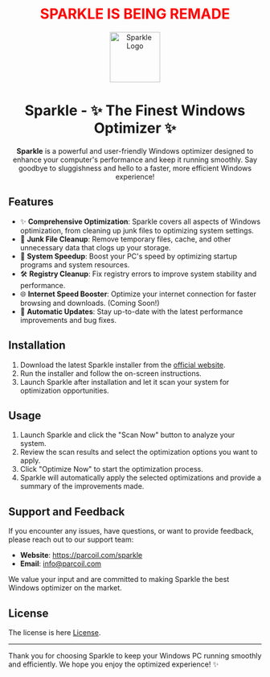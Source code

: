 <!DOCTYPE html>
<html>

<body>
<div align="center">
<h1 style="color: red;">SPARKLE IS BEING REMADE </h1>
 <img src="icon.ico" alt="Sparkle Logo" width="100">
  </div>

<h1 align="center">Sparkle - ✨ The Finest Windows Optimizer ✨</h1>

<p align="center"><strong>Sparkle</strong> is a powerful and user-friendly Windows optimizer designed to enhance your computer's performance and keep it running smoothly. Say goodbye to sluggishness and hello to a faster, more efficient Windows experience!</p>

<h2>Features</h2>

<ul>
  <li>✨ <strong>Comprehensive Optimization</strong>: Sparkle covers all aspects of Windows optimization, from cleaning up junk files to optimizing system settings.</li>
  <li>🧹 <strong>Junk File Cleanup</strong>: Remove temporary files, cache, and other unnecessary data that clogs up your storage.</li>
  <li>🚀 <strong>System Speedup</strong>: Boost your PC's speed by optimizing startup programs and system resources.</li>
  <li>🛠️ <strong>Registry Cleanup</strong>: Fix registry errors to improve system stability and performance.</li>
  <li>🌐 <strong>Internet Speed Booster</strong>: Optimize your internet connection for faster browsing and downloads. (Coming Soon!)</li>
  <li>🔄 <strong>Automatic Updates</strong>: Stay up-to-date with the latest performance improvements and bug fixes. </li>
</ul>

<h2>Installation</h2>

<ol>
  <li>Download the latest Sparkle installer from the <a href="https://parcoil.com/sparkle">official website</a>.</li>
  <li>Run the installer and follow the on-screen instructions.</li>
  <li>Launch Sparkle after installation and let it scan your system for optimization opportunities.</li>
</ol>

<h2>Usage</h2>

<ol>
  <li>Launch Sparkle and click the "Scan Now" button to analyze your system.</li>
  <li>Review the scan results and select the optimization options you want to apply.</li>
  <li>Click "Optimize Now" to start the optimization process.</li>
  <li>Sparkle will automatically apply the selected optimizations and provide a summary of the improvements made.</li>
</ol>

<h2>Support and Feedback</h2>

<p>If you encounter any issues, have questions, or want to provide feedback, please reach out to our support team:</p>

<ul>
  <li><strong>Website</strong>: <a href="https://parcoil.com/sparkle">https://parcoil.com/sparkle</a></li>
  <li><strong>Email</strong>: <a href="mailto:info@parcoil.com">info@parcoil.com</a></li>

</ul>

<p>We value your input and are committed to making Sparkle the best Windows optimizer on the market.</p>

<h2>License</h2>

<p>The license is here <a href="LICENSE">License</a>.</p>

<hr>

<p>Thank you for choosing Sparkle to keep your Windows PC running smoothly and efficiently. We hope you enjoy the optimized experience! ✨</p>

</body>
</html>
